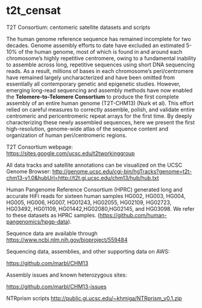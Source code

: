 # t2t_censat
T2T Consortium: centomeric satellite datasets and scripts 

The human genome reference sequence has remained incomplete for two decades. Genome assembly efforts to date have excluded an estimated 5-10% of the human genome, most of which is found in and around each chromosome’s highly repetitive centromere, owing to a fundamental inability to assemble across long, repetitive sequences using short DNA sequencing reads. As a result, millions of bases in each chromosome’s peri/centromere have remained largely uncharacterized and have been omitted from essentially all contemporary genetic and epigenetic studies. However, emerging long-read sequencing and assembly methods have now enabled the **Telomere-to-Telomere Consortium** to produce the first complete assembly of an entire human genome (T2T-CHM13) (Nurk et al). This effort relied on careful measures to correctly assemble, polish, and validate entire centromeric and pericentromeric repeat arrays for the first time. By deeply characterizing these newly assembled sequences, here we present the first high-resolution, genome-wide atlas of the sequence content and organization of human peri/centromeric regions.

T2T Consortium webpage:
https://sites.google.com/ucsc.edu/t2tworkinggroup

All data tracks and satellite annotations can be visualized on the UCSC Genome Browser: 
http://genome.ucsc.edu/cgi-bin/hgTracks?genome=t2t-chm13-v1.0&hubUrl=http://t2t.gi.ucsc.edu/chm13/hub/hub.txt

Human Pangenome Reference Consortium (HPRC) generated long and accurate HiFi reads for sixteen human samples HG002, HG003, HG004, HG005, HG006, HG007, HG01243, HG02055,  HG02109, HG02723, HG03492, HG01109, HG01442,HG02080,HG02145, and HG03098. We refer to these datasets as HPRC samples. (https://github.com/human-pangenomics/hpgp-data).

Sequence data are available through https://www.ncbi.nlm.nih.gov/bioproject/559484

Sequencing data, assemblies, and other supporting data on AWS:

https://github.com/marbl/CHM13

Assembly issues and known heterozygous sites:

https://github.com/marbl/CHM13-issues

NTRprism scripts
http://public.gi.ucsc.edu/~khmiga/NTRprism_v0.1.zip


